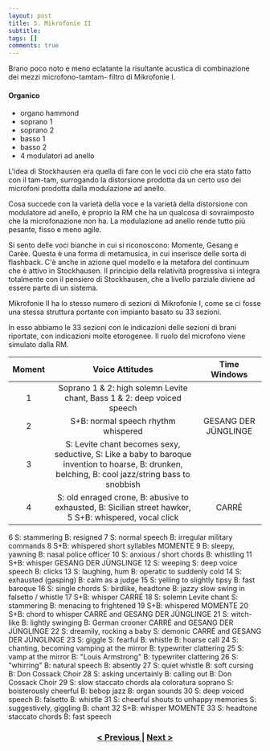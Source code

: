 ```yaml
---
layout: post
title: 5. Mikrofonie II
subtitle:
tags: []
comments: true
---
```


Brano poco noto e meno eclatante la risultante acustica di combinazione dei mezzi microfono-tamtam-
filtro di Mikrofonie I.

#### Organico

- organo hammond
- soprano 1
- soprano 2
- basso 1
- basso 2
- 4 modulatori ad anello

L'idea di Stockhausen era quella di fare con le voci ciò che era stato fatto con il tam-tam,
surrogando la distorsione prodotta da un certo uso dei microfoni prodotta dalla modulazione ad
anello.

Cosa succede con la varietà della voce e la varietà della distorsione con modulatore ad anello, è
proprio la RM che ha un qualcosa di sovraimposto che la microfonazione non ha. La modulazione
ad anello rende tutto più pesante, fisso e meno agile.

Si sento delle voci bianche in cui si riconoscono: Momente, Gesang e Carèe. Questa è una forma di
metamusica, in cui inserisce delle sorta di flashback. C'è anche in azione quel modello e la metafora
del continuum che è attivo in Stockhausen. Il principio della relatività progressiva si integra
totalmente con il pensiero di Stockhausen, che a livello parziale diviene ad essere parte di un
sistema.

Mikrofonie II ha lo stesso numero di sezioni di Mikrofonie I, come se ci fosse una stessa struttura
portante con impianto basato su 33 sezioni.

In esso abbiamo le 33 sezioni con le indicazioni delle sezioni di brani riportate, con indicazioni
molte etorogenee. Il ruolo del microfono viene simulato dalla RM.

|Moment|Voice Attitudes|Time Windows|
|:---:|:---:|:---:|
|1|Soprano 1 & 2: high solemn Levite chant, Bass 1 & 2: deep voiced speech||
|2|S+B: normal speech rhythm whispered|GESANG DER JÜNGLINGE|
|3|S: Levite chant becomes sexy, seductive, S: Like a baby to baroque invention to hoarse, B: drunken, belching, B: cool jazz/string bass to snobbish||
|4|S: old enraged crone, B: abusive to exhausted, B: Sicilian street hawker, 5 S+B: whispered, vocal click|CARRÉ|

6 S: stammering
B: resigned
7 S: normal speech
B: irregular military commands
8 S+B: whispered short syllables MOMENTE
9 B: sleepy, yawning
B: nasal police officer
10 S: anxious / short chords
B: whistling
11 S+B: whisper GESANG DER
JÜNGLINGE
12
S: weeping
S: deep voice speech
B: clicks
13 S: laughing, hum
B: operatic to suddenly cold
14 S: exhausted (gasping)
B: calm as a judge
15 S: yelling to slightly tipsy
B: fast baroque
16
S: single chords
S: birdlike, headtone
B: jazzy slow swing in falsetto / whistle
17 S+B: whisper CARRÉ
18
S: solemn Levite chant
S: stammering
B: menacing to frightened
19 S+B: whispered MOMENTE
20 S+B: chord to whisper
CARRÉ and
GESANG DER
JÜNGLINGE
21
S: witch-like
B: lightly swinging
B: German crooner
CARRÉ and
GESANG DER
JÜNGLINGE
22 S: dreamily, rocking a baby
S: demonic
CARRÉ and
GESANG DER
JÜNGLINGE
23
S: giggle
S: fearful
B: whistle
B: hoarse call
24 S: chanting, becoming vamping at the mirror
B: typewriter clattering
25
S: vamp at the mirror
B: "Louis Armstrong"
B: typewriter clattering
26
S: "whirring"
B: natural speech
B: absently
27
S: quiet whistle
B: soft cursing
B: Don Cossack Choir
28
S: asking uncertainly
B: calling out
B: Don Cossack Choir
29
S: slow staccato chords ala coloratura soprano
S: boisterously cheerful
B: bebop jazz
B: organ sounds
30
S: deep voiced speech
B: falsetto
B: whistle
31
S: cheerful shouts to unhappy memories
S: suggestively, giggling
B: chant
32 S+B: whisper MOMENTE
33 S: headtone staccato chords
B: fast speech

<h3 style="text-align:center">
<a href="https://velitch.github.io/velitch/2021-11-02-04_04_sezioni/">< Previous </a>
|
<a href="https://velitch.github.io/velitch/2021-11-02-05_01_relazione_mikrofonie_i/">Next ></a>
</h3>
